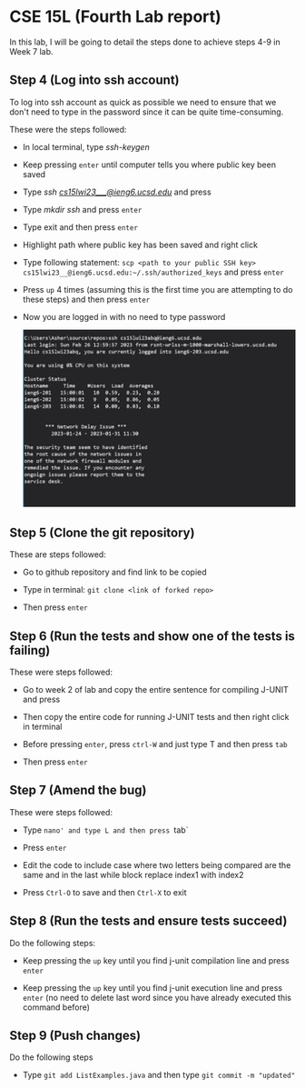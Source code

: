# CSE 15L (Fourth Lab report)

In this lab, I will be going to detail the steps done to achieve steps 4-9 in Week 7 lab.

## Step 4 (Log into ssh account)

To log into ssh account as quick as possible we need to ensure that we don't need to type in the password since it can be quite time-consuming.




These were the steps followed:

* In local terminal, type *ssh-keygen*

* Keep pressing `enter` until computer tells you where public key been saved
  
* Type *ssh cs15lwi23___@ieng6.ucsd.edu* and press <enter>
  
* Type *mkdir ssh* and press `enter`
  
* Type exit and then press `enter`
  
* Highlight path where public key has been saved and right click 
  
* Type following statement: `scp <path to your public SSH key> cs15lwi23__@ieng6.ucsd.edu:~/.ssh/authorized_keys` and press `enter`
  
* Press `up` 4 times (assuming this is the first time you are attempting to do these steps) and then press `enter`
  
* Now you are logged in with no need to type password
  
  
  ![Image](Report4ImageOne.jpg)

## Step 5 (Clone the git repository) 
  
  
  These are steps followed:
  
  * Go to github repository and find link to be copied
  
  * Type in terminal: `git clone <link of forked repo>`
  
  * Then press `enter`

## Step 6 (Run the tests and show one of the tests is failing)
  
  These were steps followed:
  
  * Go to week 2 of lab and copy the entire sentence for compiling J-UNIT and press <enter>
  
  * Then copy the entire code for running J-UNIT tests and then right click in terminal
  
  * Before pressing `enter`, press `ctrl-W` and just type T and then press `tab`
  
  * Then press `enter`
 
## Step 7 (Amend the bug)
  
  These were steps followed:
  
  * Type `nano' and type L and then press `tab`
  
  * Press `enter`
  
  * Edit the code to include case where two letters being compared are the same and in the last while block replace index1 with index2
  
  * Press `Ctrl-O` to save and then `Ctrl-X` to exit
  
  
 ## Step 8 (Run the tests and ensure tests succeed)
  
  Do the following steps:
  
  * Keep pressing the `up` key until you find j-unit compilation line and press `enter`
  
  * Keep pressing the `up` key until you find j-unit execution line and press `enter` (no need to delete last word since you have already executed this
  command before)
  
  ## Step 9 (Push changes)
  
  Do the following steps
  
  * Type `git add ListExamples.java` and then type `git commit -m "updated"`
 
  

  
  
 
  
  
